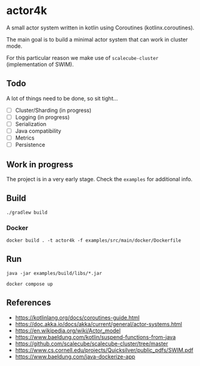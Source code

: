 # actor4k

A small actor system written in kotlin using Coroutines (kotlinx.coroutines).

The main goal is to build a minimal actor system that can work in cluster mode.

For this particular reason we make use of `scalecube-cluster` (implementation of SWIM).

## Todo

A lot of things need to be done, so sit tight…

- [ ] Cluster/Sharding (in progress)
- [ ] Logging (in progress)
- [ ] Serialization
- [ ] Java compatibility
- [ ] Metrics
- [ ] Persistence

## Work in progress

The project is in a very early stage.
Check the `examples` for additional info.

## Build

```shell
./gradlew build
```

### Docker

```shell
docker build . -t actor4k -f examples/src/main/docker/Dockerfile
```

## Run

```shell
java -jar examples/build/libs/*.jar
```

```shell
docker compose up
```

## References

- https://kotlinlang.org/docs/coroutines-guide.html
- https://doc.akka.io/docs/akka/current/general/actor-systems.html
- https://en.wikipedia.org/wiki/Actor_model
- https://www.baeldung.com/kotlin/suspend-functions-from-java
- https://github.com/scalecube/scalecube-cluster/tree/master
- https://www.cs.cornell.edu/projects/Quicksilver/public_pdfs/SWIM.pdf
- https://www.baeldung.com/java-dockerize-app